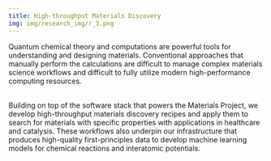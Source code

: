 ```yaml
---
title: High-throughput Materials Discovery
img: img/research_img/r_3.png
---
```


Quantum chemical theory and computations are powerful tools for understanding and designing materials. Conventional approaches that manually perform the calculations are difficult to manage complex materials science workflows and difficult to fully utilize modern high-performance computing resources.<br><br>

Building on top of the software stack that powers the Materials Project, we develop high-throughput materials discovery recipes and apply them to search for materials with specific properties with applications in healthcare and catalysis. These workflows also underpin our infrastructure that produces high-quality first-principles data to develop machine learning models for chemical reactions and interatomic potentials.
